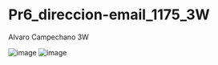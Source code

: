 # Pr6_direccion-email_1175_3W
Alvaro Campechano 3W

![image](https://github.com/user-attachments/assets/15d52fe2-f36d-47d1-b8b3-493bcf33f0cb)
![image](https://github.com/user-attachments/assets/2892e5de-0599-42f3-a650-48ccc80ec63b)
